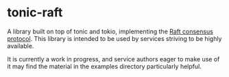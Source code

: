 # tonic-raft

A library built on top of tonic and tokio, implementing the [Raft consensus
protocol](https://raft.github.io/). This library is intended to be used by
services striving to be highly available.

It is currently a work in progress, and service authors eager to make use of it
may find the material in the examples directory particularly helpful.
